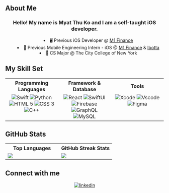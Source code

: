 ## About Me

<div align="left">
  <h3 align="center"> Hello! My name is Myat Thu Ko and I am a self-taught iOS developer. </h3>
  <ul style="list-style-position: inside; text-align: center;">
    <li> 🖥 Previous iOS Developer @ <a href="https://m1.com/" target="_blank">M1 Finance</a></li>
    <li> 💼 Previous Mobile Engineering Intern - iOS @ <a href="https://m1.com/" target="_blank">M1 Finance</a> & <a href="https://home.ibotta.com/" target="_blank">Ibotta</a> </li>
    <li> 🎒 CS Major @ The City College of New York </li>
  </ul>
</div>

<!-- End of About Me -->

## My Skill Set  
<div align="center">
  <table>
    <tr> 
      <th> Programming Languages </th>
      <th> Framework & Database</th> 
      <th> Tools </th>
    </tr> 
    <tr>
      <td valign="top" width="33%">
        <div align="center">
          <img src="https://img.icons8.com/fluent/64/000000/swift.png" alt="Swift" />
          <img src="https://img.icons8.com/color/64/000000/python.png" alt="Python" />
          <img src="https://img.icons8.com/color/64/000000/html-5.png" alt="HTML 5" />
          <img src="https://img.icons8.com/color/64/000000/css3.png" alt="CSS 3" />
          <img src="https://img.icons8.com/color/64/000000/c-plus-plus-logo.png" alt="C++" />
        </div>
      </td>
      <td valign="top" width="33%%">
        <div align="center">
          <img src="https://img.icons8.com/officel/64/000000/react.png" alt="React" />
          <img src="https://img.icons8.com/fluent/64/000000/swiftui.png" alt="SwiftUI" />
          <img src="https://img.icons8.com/color/64/000000/google-firebase-console.png" alt="Firebase" />
          <img src="https://img.icons8.com/color/64/000000/graphql.png" alt="GraphQL" />
          <img src="https://img.icons8.com/color/64/000000/mysql-logo.png" alt="MySQL" />
        </div>
      </td>
      <td valign="top" width="33%"> 
        <div align="center"> 
          <img src="https://img.icons8.com/color/64/000000/xcode.png" alt="Xcode" />
          <img src="https://img.icons8.com/ios-filled/64/008CFF/visual-studio.png" alt="Vscode" /> 
          <img src="https://img.icons8.com/color/48/null/figma--v1.png" alt="Figma" />
        </div> 
      </td>
    </tr>
  </table>
</div>
  
## GitHub Stats

<div align="center">
  <table> 
    <tr>
      <th> Top Languages </th> 
      <th> GitHub Streak Stats </th>
    </tr>
    <tr> 
      <td valign="top" width="50%"> 
        <img src=
             "https://github-readme-stats.vercel.app/api/top-langs/?username=MyatThuKo&layout=compact&hide=java&theme=vision-friendly-dark&custom_title=Top%20Languages" />
      </td>
      <td valign="top" width="50%"> 
        <img src="https://github-readme-streak-stats.herokuapp.com?user=MyatThuKo&theme=vision-friendly-dark&border_radius=5&date_format=M%20j%5B%2C%20Y%5D" />
      </td>
    </tr>
  </table>
</div> 


## Connect with me  
<div align="center">
   <a href="https://linkedin.com/in/myatthuko13" target="_blank">
   <img src=https://img.shields.io/badge/linkedin-%231E77B5.svg?&style=for-the-badge&logo=linkedin&logoColor=white alt=linkedin style="margin-bottom: 5px;" />
   </a>  
</div>

